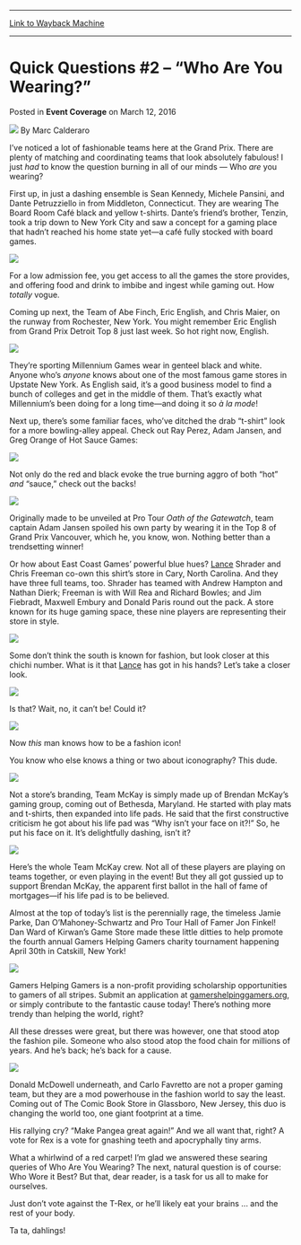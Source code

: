 
---
[Link to Wayback Machine](https://web.archive.org/web/20160315182153/http://magic.wizards.com/en/events/coverage/gpdc16/quick-questions-2-who-are-you-wearing-2016-03-12)

[_metadata_:author]:- "Marc Calderaro"
[_metadata_:description]:- "I’ve noticed a lot of fashionable teams here at the Grand Prix. There are plenty of matching and coordinating teams that look absolutely fabulous! I just had to know the question burning in all of our minds — Who are you wearing?"
[_metadata_:generator]:- "Drupal 7 (http://drupal.org)"
[_metadata_:node]:- "993211"
[_metadata_:publish_date]:- "2016-03-12"
[_metadata_:source]:- "div-main-content"
[_metadata_:title]:- "Quick Questions #2 – “Who Are You Wearing?”"
[_metadata_:wayback_capture_timestamp]:- "2016-03-15 18:21:53"
[_metadata_:wayback_raw_url]:- "https://web.archive.org/web/20160315182153id_/http://magic.wizards.com/en/events/coverage/gpdc16/quick-questions-2-who-are-you-wearing-2016-03-12"
[_metadata_:wayback_url]:- "http://magic.wizards.com/en/events/coverage/gpdc16/quick-questions-2-who-are-you-wearing-2016-03-12"
---


Quick Questions #2 – “Who Are You Wearing?”
===========================================



 Posted in **Event Coverage**
 on March 12, 2016 






![](https://media.magic.wizards.com/styles/auth_small/public/images/person/calderaro.jpg)
By Marc Calderaro











I’ve noticed a lot of fashionable teams here at the Grand Prix. There are plenty of matching and coordinating teams that look absolutely fabulous! I just *had* to know the question burning in all of our minds — Who *are* you wearing?


First up, in just a dashing ensemble is Sean Kennedy, Michele Pansini, and Dante Petruzziello in from Middleton, Connecticut. They are wearing The Board Room Café black and yellow t-shirts. Dante’s friend’s brother, Tenzin, took a trip down to New York City and saw a concept for a gaming place that hadn’t reached his home state yet—a café fully stocked with board games.


![](https://media.wizards.com/2016/events/gpdc16/qq2_Michele-Pansini,-Sean-Kennedy,-and-Dante-Petruzziello.jpg)


For a low admission fee, you get access to all the games the store provides, and offering food and drink to imbibe and ingest while gaming out. How *totally* vogue.


Coming up next, the Team of Abe Finch, Eric English, and Chris Maier, on the runway from Rochester, New York. You might remember Eric English from Grand Prix Detroit Top 8 just last week. So hot right now, English.


![](https://media.wizards.com/2016/events/gpdc16/qq2_Abe-Finch,-Eric-English,-and-Chris-Maier.jpg)


They’re sporting Millennium Games wear in genteel black and white. Anyone who’s *anyone* knows about one of the most famous game stores in Upstate New York. As English said, it’s a good business model to find a bunch of colleges and get in the middle of them. That’s exactly what Millennium’s been doing for a long time—and doing it so *à la mode*!


Next up, there’s some familiar faces, who’ve ditched the drab “t-shirt” look for a more bowling-alley appeal. Check out Ray Perez, Adam Jansen, and Greg Orange of Hot Sauce Games:


![](https://media.wizards.com/2016/events/gpdc16/qq2_Ray-Perez,-Adam-Jansen,-Greg-Orange,-front.jpg)


Not only do the red and black evoke the true burning aggro of both “hot” *and* “sauce,” check out the backs!


![](https://media.wizards.com/2016/events/gpdc16/qq2_Future-Pro,-Jansen-and-the-Citrus-Assassin,-back.jpg)


Originally made to be unveiled at Pro Tour *Oath of the Gatewatch*, team captain Adam Jansen spoiled his own party by wearing it in the Top 8 of Grand Prix Vancouver, which he, you know, won. Nothing better than a trendsetting winner!


Or how about East Coast Games’ powerful blue hues? [Lance](http://gatherer.wizards.com/Pages/Card/Details.aspx?name=Lance) Shrader and Chris Freeman co-own this shirt’s store in Cary, North Carolina. And they have three full teams, too. Shrader has teamed with Andrew Hampton and Nathan Dierk; Freeman is with Will Rea and Richard Bowles; and Jim Fiebradt, Maxwell Embury and Donald Paris round out the pack. A store known for its huge gaming space, these nine players are representing their store in style.


![](https://media.wizards.com/2016/events/gpdc16/qq2_East-Coast-Games,-from-Cary,-North-Carolina.jpg)


Some don’t think the south is known for fashion, but look closer at this chichi number. What is it that [Lance](http://gatherer.wizards.com/Pages/Card/Details.aspx?name=Lance) has got in his hands? Let’s take a closer look.


![](https://media.wizards.com/2016/events/gpdc16/qq2_The-Box-Lance-Wouldn't-Leave.jpg)


Is that? Wait, no, it can’t be! Could it?


![](https://media.wizards.com/2016/events/gpdc16/qq2_Deck-Box-Close-Up.jpg)


Now *this* man knows how to be a fashion icon!


You know who else knows a thing or two about iconography? This dude.


![](https://media.wizards.com/2016/events/gpdc16/qq2_Team-McKay-Lifepad---Ding-Dong.jpg)


Not a store’s branding, Team McKay is simply made up of Brendan McKay’s gaming group, coming out of Bethesda, Maryland. He started with play mats and t-shirts, then expanded into life pads. He said that the first constructive criticism he got about his life pad was “Why isn’t your face on it?!” So, he put his face on it. It’s delightfully dashing, isn’t it?


![](https://media.wizards.com/2016/events/gpdc16/qq2_Team-McKay!.jpg)


Here’s the whole Team McKay crew. Not all of these players are playing on teams together, or even playing in the event! But they all got gussied up to support Brendan McKay, the apparent first ballot in the hall of fame of mortgages—if his life pad is to be believed.


Almost at the top of today’s list is the perennially rage, the timeless Jamie Parke, Dan O’Mahoney-Schwartz and Pro Tour Hall of Famer Jon Finkel! Dan Ward of Kirwan’s Game Store made these little ditties to help promote the fourth annual Gamers Helping Gamers charity tournament happening April 30th in Catskill, New York!


![](https://media.wizards.com/2016/events/gpdc16/qq2_Jon-Finkel,-Dan-O'Mahoney-Schwartz,-Jamie-Parke---Gamers-Helping-Gamers.jpg)


Gamers Helping Gamers is a non-profit providing scholarship opportunities to gamers of all stripes. Submit an application at [gamershelpinggamers.org](http://www.gamershelpinggamers.org/), or simply contribute to the fantastic cause today! There’s nothing more trendy than helping the world, right?


All these dresses were great, but there was however, one that stood atop the fashion pile. Someone who also stood atop the food chain for millions of years. And he’s back; he’s back for a cause.


![](https://media.wizards.com/2016/events/gpdc16/qq2_Make-Pangea-Great-Again!.jpg)


Donald McDowell underneath, and Carlo Favretto are not a proper gaming team, but they are a mod powerhouse in the fashion world to say the least. Coming out of The Comic Book Store in Glassboro, New Jersey, this duo is changing the world too, one giant footprint at a time.


His rallying cry? “Make Pangea great again!” And we all want that, right? A vote for Rex is a vote for gnashing teeth and apocryphally tiny arms.


What a whirlwind of a red carpet! I’m glad we answered these searing queries of Who Are You Wearing? The next, natural question is of course: Who Wore it Best? But that, dear reader, is a task for us all to make for ourselves.


Just don’t vote against the T-Rex, or he’ll likely eat your brains ... and the rest of your body.


Ta ta, dahlings!







